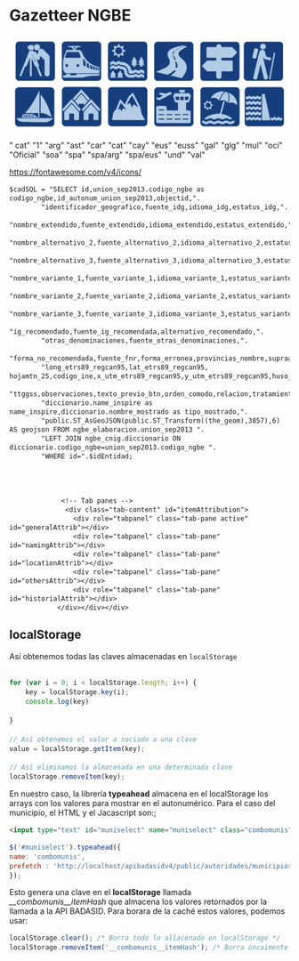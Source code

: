 # Gazetteer NGBE

![](img/jumbotron.png)

" cat"
"1"
"arg"
"ast"
"car"
"cat"
"cay"
"eus"
"euss"
"gal"
"glg"
"mul"
"oci"
"Oficial"
"soa"
"spa"
"spa/arg"
"spa/eus"
"und"
"val"


https://fontawesome.com/v4/icons/

    $cadSQL = "SELECT id,union_sep2013.codigo_ngbe as codigo_ngbe,id_autonum_union_sep2013,objectid,".
            "identificador_geografico,fuente_idg,idioma_idg,estatus_idg,".
            "nombre_extendido,fuente_extendido,idioma_extendido,estatus_extendido,".
            "nombre_alternativo_2,fuente_alternativo_2,idioma_alternativo_2,estatus_alternativo_2,".
            "nombre_alternativo_3,fuente_alternativo_3,idioma_alternativo_3,estatus_alternativo_3,".
            "nombre_variante_1,fuente_variante_1,idioma_variante_1,estatus_variante_1,".
            "nombre_variante_2,fuente_variante_2,idioma_variante_2,estatus_variante_2,".
            "nombre_variante_3,fuente_variante_3,idioma_variante_3,estatus_variante_3,".
            "ig_recomendado,fuente_ig_recomendada,alternativo_recomendado,".
            "otras_denominaciones,fuente_otras_denominaciones,".
            "forma_no_recomendada,fuente_fnr,forma_erronea,provincias_nombre,supraautonomico,".
            "long_etrs89_regcan95,lat_etrs89_regcan95, hojamtn_25,codigo_ine,x_utm_etrs89_regcan95,y_utm_etrs89_regcan95,huso_etrs89_regcan95,".
			"ttggss,observaciones,texto_previo_btn,orden_comodo,relacion,tratamiento,"
            "diccionario.name_inspire as name_inspire,diccionario.nombre_mostrado as tipo_mostrado,".
            "public.ST_AsGeoJSON(public.ST_Transform((the_geom),3857),6) AS geojson FROM ngbe_elaboracion.union_sep2013 ".
            "LEFT JOIN ngbe_cnig.diccionario ON diccionario.codigo_ngbe=union_sep2013.codigo_ngbe ".
            "WHERE id=".$idEntidad;




                 <!-- Tab panes -->
                  <div class="tab-content" id="itemAttribution">
                    <div role="tabpanel" class="tab-pane active" id="generalAttrib"></div>
                    <div role="tabpanel" class="tab-pane" id="namingAttrib"></div>
                    <div role="tabpanel" class="tab-pane" id="locationAttrib"></div>
                    <div role="tabpanel" class="tab-pane" id="othersAttrib"></div>
                    <div role="tabpanel" class="tab-pane" id="historialAttrib"></div>
                </div></div></div>


## localStorage

Así obtenemos todas las claves almacenadas en `localStorage`

```javascript

for (var i = 0; i < localStorage.length; i++) {   
    key = localStorage.key(i);
    console.log(key)

}

// Así obtenemos el valor a sociado a una clave
value = localStorage.getItem(key);

// Así eliminamos la almacenada en una determinada clave
localStorage.removeItem(key); 

```

En nuestro caso, la librería **typeahead** almacena en el localStorage los arrays con los valores para mostrar en el autonumérico. Para el caso del municipio, el HTML y el Jacascript son:;

```html
<input type="text" id="muniselect" name="muniselect" class="combomunis" placeholder="Introduce un municipio y pulsa buscar">
```

```javascript
$('#muniselect').typeahead({
name: 'combomunis',
prefetch : 'http://localhost/apibadasidv4/public/autoridades/municipios'
});
```

Esto genera una clave en el **localStorage** llamada *__combomunis__itemHash* que almacena los valores retornados por la llamada a la API BADASID. Para borara de la caché estos valores, podemos usar:

```javascript
localStorage.clear(); /* Borra todo lo allacenado en localStorage */ 
localStorage.removeItem('__combomunis__itemHash'); /* Borra úncaimente valores de la clave */
```



